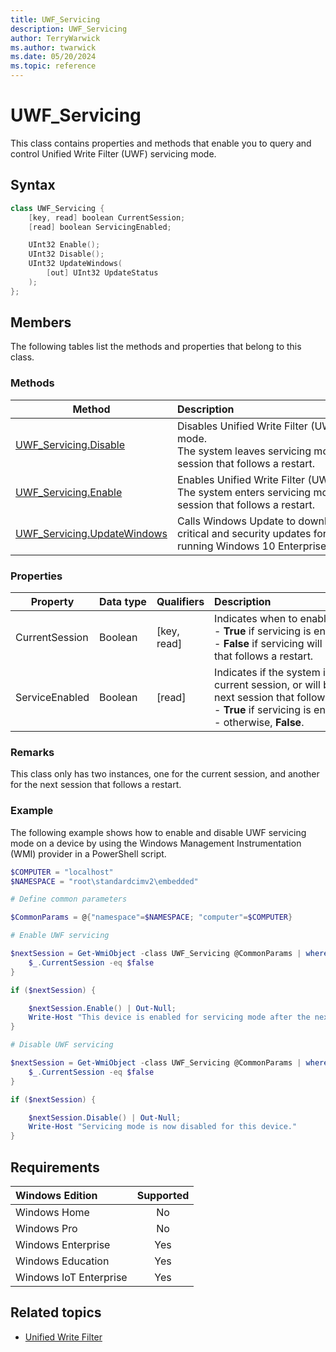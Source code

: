 ```yaml
---
title: UWF_Servicing
description: UWF_Servicing
author: TerryWarwick
ms.author: twarwick
ms.date: 05/20/2024
ms.topic: reference
---
```


# UWF_Servicing

This class contains properties and methods that enable you to query and control Unified Write Filter (UWF) servicing mode.

## Syntax

```powershell
class UWF_Servicing {
    [key, read] boolean CurrentSession;
    [read] boolean ServicingEnabled;

    UInt32 Enable();
    UInt32 Disable();
    UInt32 UpdateWindows(
        [out] UInt32 UpdateStatus
    );
};
```

## Members

The following tables list the methods and properties that belong to this class.

### Methods

| Method | Description&nbsp;&nbsp;&nbsp;&nbsp;&nbsp;&nbsp;&nbsp;&nbsp;&nbsp;&nbsp;&nbsp;&nbsp;&nbsp;&nbsp;&nbsp;&nbsp;&nbsp;&nbsp;&nbsp;&nbsp;&nbsp;&nbsp;&nbsp;&nbsp;&nbsp;&nbsp;&nbsp;&nbsp;&nbsp;&nbsp;&nbsp;&nbsp;&nbsp;&nbsp;&nbsp;&nbsp;&nbsp;&nbsp;&nbsp;&nbsp;&nbsp;&nbsp;&nbsp;&nbsp;&nbsp;&nbsp;&nbsp;&nbsp;&nbsp;&nbsp;&nbsp;&nbsp;&nbsp;&nbsp;&nbsp;&nbsp;&nbsp;&nbsp;&nbsp;&nbsp;&nbsp;&nbsp;&nbsp;&nbsp;&nbsp;&nbsp;&nbsp;&nbsp;&nbsp; |
|--------|-------------|
|[UWF_Servicing.Disable](uwf-servicingdisable.md) | Disables Unified Write Filter (UWF) servicing mode.</br>The system leaves servicing mode in the next session that follows a restart. |
| [UWF_Servicing.Enable](uwf-servicingenable.md) | Enables Unified Write Filter (UWF) servicing mode.</br>The system enters servicing mode in the next session that follows a restart. |
| [UWF_Servicing.UpdateWindows](uwf-servicingupdatewindows.md) | Calls Windows Update to download and install critical and security updates for your device running Windows 10 Enterprise. |

### Properties

| Property | Data&nbsp;type | Qualifiers | Description&nbsp;&nbsp;&nbsp;&nbsp;&nbsp;&nbsp;&nbsp;&nbsp;&nbsp;&nbsp;&nbsp;&nbsp;&nbsp;&nbsp;&nbsp;&nbsp;&nbsp;&nbsp;&nbsp;&nbsp;&nbsp;&nbsp;&nbsp;&nbsp;&nbsp;&nbsp;&nbsp;&nbsp;&nbsp;&nbsp;&nbsp;&nbsp;&nbsp;&nbsp;&nbsp;&nbsp;&nbsp;&nbsp;&nbsp;&nbsp;&nbsp;&nbsp;&nbsp;&nbsp;&nbsp;&nbsp;&nbsp;&nbsp;&nbsp;&nbsp;&nbsp;&nbsp;&nbsp;&nbsp;&nbsp;&nbsp;&nbsp;&nbsp;&nbsp;&nbsp;&nbsp;&nbsp;&nbsp;&nbsp;&nbsp;&nbsp;&nbsp;&nbsp;&nbsp;& |
|----------|----------------|------------|-------------|
| CurrentSession | Boolean | [key, read] | Indicates when to enable servicing.</br>- **True** if servicing is enabled in the current session</br>- **False** if servicing will be enabled in the session that follows a restart. |
| ServiceEnabled | Boolean | [read] | Indicates if the system is in servicing mode in the current session, or will be in servicing mode in the next session that follows a restart.</br>- **True** if servicing is enabled</br>- otherwise, **False**. |

### Remarks

This class only has two instances, one for the current session, and another for the next session that follows a restart.

### Example

The following example shows how to enable and disable UWF servicing mode on a device by using the Windows Management Instrumentation (WMI) provider in a PowerShell script.

```powershell
$COMPUTER = "localhost"
$NAMESPACE = "root\standardcimv2\embedded"

# Define common parameters

$CommonParams = @{"namespace"=$NAMESPACE; "computer"=$COMPUTER}

# Enable UWF servicing

$nextSession = Get-WmiObject -class UWF_Servicing @CommonParams | where {
    $_.CurrentSession -eq $false
}

if ($nextSession) {

    $nextSession.Enable() | Out-Null;
    Write-Host "This device is enabled for servicing mode after the next restart."
}

# Disable UWF servicing

$nextSession = Get-WmiObject -class UWF_Servicing @CommonParams | where {
    $_.CurrentSession -eq $false
}

if ($nextSession) {

    $nextSession.Disable() | Out-Null;
    Write-Host "Servicing mode is now disabled for this device."
}
```

## Requirements

| Windows Edition        | Supported |
|:-----------------------|:---------:|
| Windows Home           | No        |
| Windows Pro            | No        |
| Windows Enterprise     | Yes       |
| Windows Education      | Yes       |
| Windows IoT Enterprise | Yes       |

## Related topics

- [Unified Write Filter](unified-write-filter.md)
